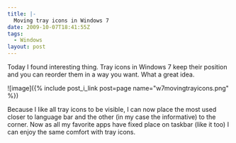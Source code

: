 ```yaml
---
title: |-
  Moving tray icons in Windows 7
date: 2009-10-07T18:41:55Z
tags:
  - Windows
layout: post
---
```

Today I found interesting thing. Tray icons in Windows 7 keep their position and you can reorder them in a way you want. What a great idea.

![image]({% include post_i_link post=page name="w7movingtrayicons.png" %})

Because I like all tray icons to be visible, I can now place the most used closer to language bar and the other (in my case the informative) to the corner. Now as all my favorite apps have fixed place on taskbar (like it too) I can enjoy the same comfort with tray icons.